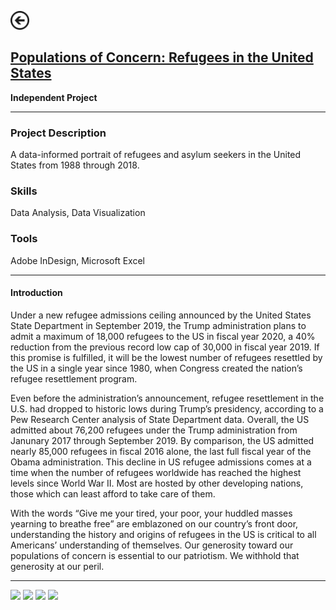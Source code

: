 [<img src="images/arrow_back.png?raw=true" width="30"/>](/data_science)

## [Populations of Concern: Refugees in the United States](https://www.behance.net/gallery/87351527/Populations-of-Concern-Refugees-in-the-United-States)
**Independent Project**<br>

---

### Project Description
A data-informed portrait of refugees and asylum seekers in the United States from 1988 through 2018.

### Skills 
Data Analysis, Data Visualization

### Tools 
Adobe InDesign, Microsoft Excel

---

#### Introduction

Under a new refugee admissions ceiling announced by the United States State Department in September 2019, the Trump administration plans to admit a maximum of 18,000 refugees to the US in fiscal year 2020, a 40% reduction from the previous record low cap of 30,000 in fiscal year 2019. If this promise is fulfilled, it will be the lowest number of refugees resettled by the US in a single year since 1980, when Congress created the nation’s refugee resettlement program.

Even before the administration’s announcement, refugee resettlement in the U.S. had dropped to historic lows during Trump’s presidency, according to a Pew Research Center analysis of State Department data. Overall, the US admitted about 76,200 refugees under the Trump administration from Janunary 2017 through September 2019. By comparison, the US admitted nearly 85,000 refugees in fiscal 2016 alone,
the last full fiscal year of the Obama administration. This decline in US refugee admissions comes at a time when the number of refugees worldwide has reached the highest levels since World War II. Most are hosted by other developing nations, those which can least afford to take care of them.

With the words “Give me your tired, your poor, your huddled masses yearning to breathe free” are emblazoned on our country’s front door, understanding the history and origins of refugees in the US is critical to all Americans’ understanding of themselves. Our generosity toward our populations of concern is essential to our patriotism. We withhold that generosity at our peril. 

---

<img src="images/CDGV2.png?raw=true"/>

<img src="images/CDGV3.png?raw=true"/> 

<img src="images/CDGV4.png?raw=true"/>

<img src="images/CDGV5.png?raw=true"/>
